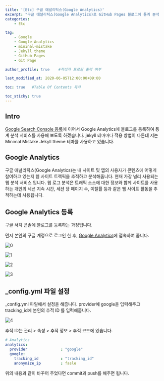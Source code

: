 ```yaml
---
title: '[Etc] 구글 애널리틱스(Google Analytics)'
excerpt: "구글 애널리틱스(Google Analytics)로 GitHub Pages 블로그에 통계 분석 기능 적용하기"
categories:
    - Etc

tag:
    - Google
    - Google Analytics
    - mininal-mistake
    - Jekyll theme
    - GitHub Pages
    - Git Page

author_profile: true    #작성자 프로필 출력 여부

last_modified_at: 2020-06-05T12:00:00+09:00

toc: true   #Table Of Contents 목차

toc_sticky: true
---
```


## Intro
[Google Search Console 등록](https://hyeonjiwon.github.io/etc/search_console/)에 이어서 Google Analytics에 블로그를 등록하여 통계 분석 서비스를 사용해 보도록 하겠습니다. jekyll 테마마다 적용 방법이 다른데 저는 Minimal Mistake Jekyll theme 테마를 사용하고 있습니다. 

## Google Analytics
구글 애널리틱스(Google Analytics)는 내 사이트 및 앱의 사용자가 콘텐츠에 어떻게 참여하고 있는지 웹 사이트 트랙픽을 추적하고 분석해줍니다. 현재 가장 널리 사용되는 웹 분석 서비스 입니다. 웹 로그 분석은 트래픽 소스에 대한 정보와 함께 사이트를 사용하는 개인의 세션 지속 시간, 세션 당 페이지 수, 이탈률 등과 같은 웹 사이트 활동을 추적하는데 사용됩니다.  

## Google Analytics 등록

구글 서치 콘솔에 블로그를 등록하는 과정입니다.

먼저 본인의 구글 계정으로 로그인 한 후, [Google Analytics](https://analytics.google.com/)에 접속하여 줍니다.


![0](https://user-images.githubusercontent.com/47733530/83832969-cb05b980-a725-11ea-87d7-400a5ab8d909.png)

![1](https://user-images.githubusercontent.com/47733530/83832972-cc36e680-a725-11ea-80f0-9d22bc6ebad7.png)

![2](https://user-images.githubusercontent.com/47733530/83832974-cc36e680-a725-11ea-8a3e-396e85876a17.png)

![3](https://user-images.githubusercontent.com/47733530/83833037-f2f51d00-a725-11ea-81a4-5fae52899797.png)

## _config.yml 파일 설정

_config.yml 파일에서 설정을 해줍니다. provider에 google을 입력해주고 tracking_id에 본인의 추적 ID 를 입력해줍니다. 

![4](https://user-images.githubusercontent.com/47733530/83832975-cccf7d00-a725-11ea-89ac-b767379d1cd4.png)

추적 ID는 관리 > 속성 > 추적 정보 > 추적 코드에 있습니다. 

```yaml
# Analytics
analytics:
  provider               : "google" 
  google:
    tracking_id          : "tracking_id"
    anonymize_ip         : fasle 
```

위의 내용과 같이 바꾸어 주었다면 commit과 push를 해주면 됩니다.